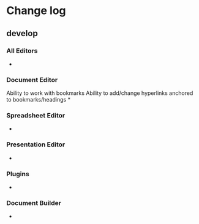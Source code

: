 # Change log
## develop
### All Editors
* 

### Document Editor
Ability to work with bookmarks
Ability to add/change hyperlinks anchored to bookmarks/headings
* 

### Spreadsheet Editor
* 

### Presentation Editor
* 

### Plugins
* 

### Document Builder
* 
